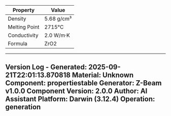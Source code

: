 | Property | Value |
|----------|-------|
| Density | 5.68 g/cm³ |
| Melting Point | 2715°C |
| Conductivity | 2.0 W/m·K |
| Formula | ZrO2 |


---
Version Log - Generated: 2025-09-21T22:01:13.870818
Material: Unknown
Component: propertiestable
Generator: Z-Beam v1.0.0
Component Version: 2.0.0
Author: AI Assistant
Platform: Darwin (3.12.4)
Operation: generation
---